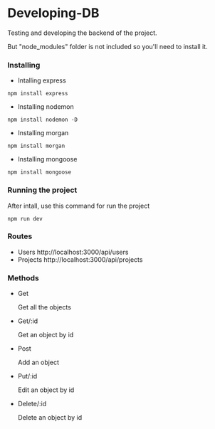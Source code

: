 # Developing-DB
Testing and developing the backend of the project.

But "node_modules" folder is not included so you'll need to install it.

### Installing
* Intalling express
```
npm install express
```
* Installing nodemon
```
npm install nodemon -D
```
* Installing morgan
```
npm install morgan
```
* Installing mongoose
```
npm install mongoose
```
### Running the project
After intall, use this command for run the project
```
npm run dev
```
### Routes
* Users
http://localhost:3000/api/users
* Projects
http://localhost:3000/api/projects

### Methods
* Get

    Get all the objects
* Get/:id

    Get an object by id
* Post

    Add an object
* Put/:id

    Edit an object by id
* Delete/:id

    Delete an object by id
